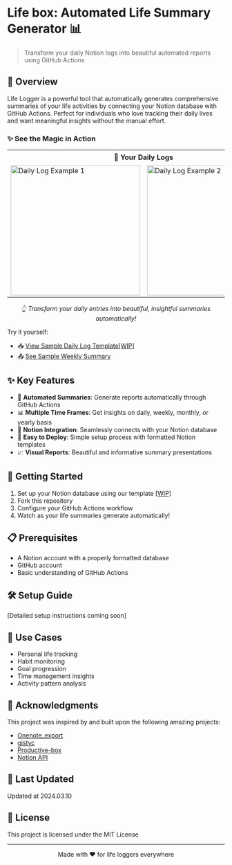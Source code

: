 # Life box: Automated Life Summary Generator 📊

> Transform your daily Notion logs into beautiful automated reports using GitHub Actions

## 🌟 Overview

Life Logger is a powerful tool that automatically generates comprehensive summaries of your life activities by connecting your Notion database with GitHub Actions. Perfect for individuals who love tracking their daily lives and want meaningful insights without the manual effort.

### ✨ See the Magic in Action

<div align="center">
  <table>
    <tr>
      <td align="center" colspan="2"><b>📝 Your Daily Logs</b></td>
      <td align="center"><b>📊 Automated Weekly Summary</b></td>
    </tr>
    <tr>
      <td>
        <img src="https://raw.githubusercontent.com/Gwihwan-Go/Life-box/main/resources/figures/diarySample2.png" alt="Daily Log Example 1" width="300"/>
      </td>
      <td>
        <img src="https://raw.githubusercontent.com/Gwihwan-Go/Life-box/main/resources/figures/diarySample1.png" alt="Daily Log Example 2" width="300"/>
      </td>
      <td>
        <img src="https://raw.githubusercontent.com/Gwihwan-Go/Life-box/main/resources/figures/reportSample.png" alt="Weekly Summary Example" width="300"/>
      </td>
    </tr>
  </table>

  <p><i>👆 Transform your daily entries into beautiful, insightful summaries automatically!</i></p>
</div>

Try it yourself:
- 📥 [View Sample Daily Log Template[WIP]](https://www.notion.so/life-logger/Daily-Log-1-2024-07-20-2024-07-26-10000000000000000)
- 📤 [See Sample Weekly Summary](https://gist.github.com/Gwihwan-Go/eb5d0abf02532775199f267397dc1b3d)

## ✨ Key Features

- 🤖 **Automated Summaries**: Generate reports automatically through GitHub Actions
- 📊 **Multiple Time Frames**: Get insights on daily, weekly, monthly, or yearly basis
- 🔄 **Notion Integration**: Seamlessly connects with your Notion database
- 📱 **Easy to Deploy**: Simple setup process with formatted Notion templates
- 📈 **Visual Reports**: Beautiful and informative summary presentations

## 🚀 Getting Started

1. Set up your Notion database using our template [[WIP]]()
2. Fork this repository
3. Configure your GitHub Actions workflow
4. Watch as your life summaries generate automatically!

## 📋 Prerequisites

- A Notion account with a properly formatted database
- GitHub account
- Basic understanding of GitHub Actions

## 🛠️ Setup Guide

[Detailed setup instructions coming soon]

## 🎯 Use Cases

- Personal life tracking
- Habit monitoring
- Goal progression
- Time management insights
- Activity pattern analysis

## 🙏 Acknowledgments

This project was inspired by and built upon the following amazing projects:
- [Onenote_export](https://github.com/Danmou/onenote_export)
- [gistyc](https://github.com/ThomasAlbin/gistyc)
- [Productive-box](https://github.com/GwiHwan-Go/productive-box)
- [Notion API](https://developers.notion.com/)

## 📅 Last Updated

Updated at 2024.03.10

## 📝 License

This project is licensed under the MIT License

---

<p align="center">Made with ❤️ for life loggers everywhere</p>
